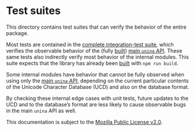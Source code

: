 # Test suites
This directory contains test suites that can verify the behavior of the entire
package.

Most tests are contained in the [complete integration-test suite][], which
verifies the observable behavior of the (fully [built][]) [main `unina`
API][]. These same tests also indirectly verify most behavior of the internal
modules. This suite expects that the library has already been [built][] with
`npm run build`.

[complete integration-test suite]: ./node/complete.mjs
[built]: ../script/build.mjs
[main `unina` API]: ../src/js/main.mjs

Some internal modules have behavior that cannot be fully observed when using
only the [main `unina` API][], depending on the current particular contents
of the Unicode Character Database (UCD) and also on the database format.

By checking these internal edge cases with unit tests, future updates to the
UCD and to the database’s format are less likely to cause observable bugs in
the main `unina` API as well.

This documentation is subject to the [Mozilla Public License v2.0][MPL].

[MPL]: https://mozilla.org/MPL/2.0/
